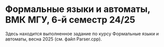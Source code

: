 # Формальные языки и автоматы, ВМК МГУ, 6-й семестр 24/25
Здесь находится выполненное задание по курсу Формальные языки и автоматы, весна 2025 (см. файл Parser.cpp).
